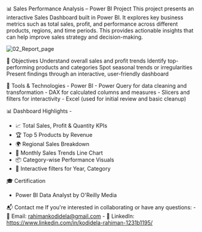 
📊 Sales Performance Analysis – Power BI Project
This project presents an interactive Sales Dashboard built in Power BI. It explores key business metrics such as total sales, profit, and performance across different products, regions, and time periods. This provides actionable insights that can help improve sales strategy and decision-making.

![02_Report_page](https://github.com/user-attachments/assets/7119a794-7956-42be-85d8-0aef1947501c)


🧠 Objectives
Understand overall sales and profit trends
Identify top-performing products and categories
Spot seasonal trends or irregularities
Present findings through an interactive, user-friendly dashboard

🧰 Tools & Technologies
    - Power BI
    - Power Query for data cleaning and transformation
    - DAX for calculated columns and measures
    - Slicers and filters for interactivity
    - Excel (used for initial review and basic cleanup)

📊 Dashboard Highlights -

   - 📈 Total Sales, Profit & Quantity KPIs
   - 🏆 Top 5 Products by Revenue
   - 🌍 Regional Sales Breakdown
   - 📆 Monthly Sales Trends Line Chart
   - 📦 Category-wise Performance Visuals
   - 🧭 Interactive filters for Year, Category

🎓 Certification
   - Power BI Data Analyst by O'Reilly Media

📬 Contact me If you're interested in collaborating or have any questions:
    - 📧 Email: rahimankodidela@gmail.com
    - 💼 LinkedIn: https://www.linkedin.com/in/kodidela-rahiman-1231b1195/

